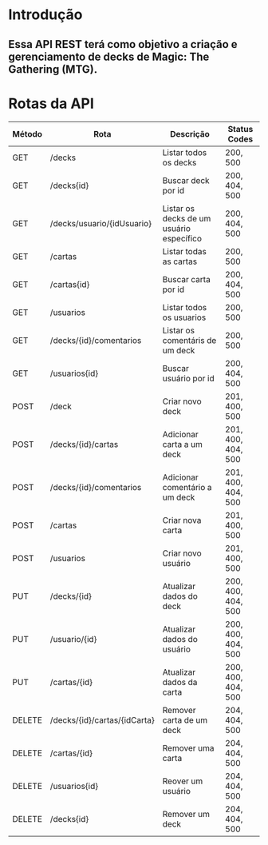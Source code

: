 # Introdução

## Essa API REST terá como objetivo a criação e gerenciamento de decks de Magic: The Gathering (MTG).

# Rotas da API
| Método | Rota                     | Descrição                       | Status Codes |
|--------|--------------------------|---------------------------------|--------------|
| GET | /decks                                | Listar todos os decks            | 200, 500 |
| GET | /decks{id}                        | Buscar deck por id               | 200, 404, 500 |
| GET | /decks/usuario/{idUsuario}  | Listar os decks de um usuário específico | 200, 404, 500 |
| GET | /cartas                         | Listar todas as cartas           | 200, 500 |
| GET | /cartas{id}                     | Buscar carta por id                | 200, 404, 500 | 
| GET | /usuarios                    | Listar todos os usuarios         | 200, 500 |
| GET | /decks/{id}/comentarios        | Listar os comentáris de um deck         | 200, 500 |
| GET | /usuarios{id}                | Buscar usuário por id                | 200, 404, 500 |
| POST | /deck                      | Criar novo deck                  | 201, 400, 500 |
| POST | /decks/{id}/cartas         | Adicionar carta a um deck            | 201, 400, 404, 500 |
| POST | /decks/{id}/comentarios    | Adicionar comentário a um deck   | 201, 400, 404, 500 |
| POST | /cartas                    | Criar nova carta                   | 201, 400, 500 |
| POST | /usuarios                      | Criar novo usuário                 | 201, 400, 500 |
| PUT | /decks/{id}                   | Atualizar dados do deck          | 200, 400, 404, 500 |
| PUT | /usuario/{id}                   |  Atualizar dados do usuário      | 200, 400, 404, 500 |
| PUT | /cartas/{id}                |  Atualizar dados da carta            | 200, 400, 404, 500 |
| DELETE | /decks/{id}/cartas/{idCarta} | Remover carta de um deck     | 204, 404, 500 |
| DELETE | /cartas/{id}                   | Remover uma carta                       | 204, 404, 500 |
| DELETE | /usuarios{id}              | Reover um usuário                       | 204, 404, 500 |
| DELETE | /decks{id}                     | Remover um deck                       | 204, 404, 500 |
